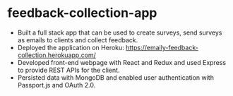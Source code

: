 # feedback-collection-app
* Built a full stack app that can be used to create surveys, send surveys as emails to clients and collect feedback.
* Deployed the application on Heroku: https://emaily-feedback-collection.herokuapp.com/
* Developed front-end webpage with React and Redux and used Express to provide REST APIs for the client.
* Persisted data with MongoDB and enabled user authentication with Passport.js and OAuth 2.0.
